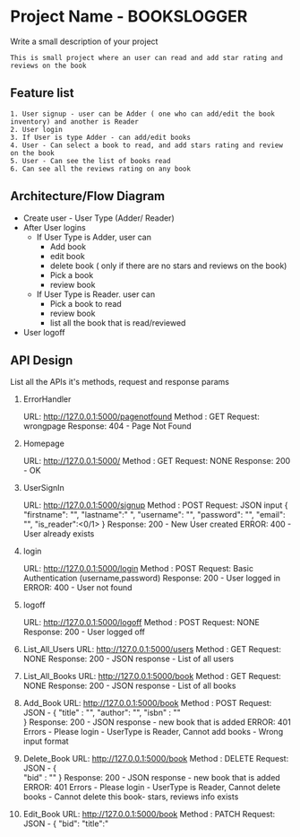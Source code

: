 
# Project Name - BOOKSLOGGER

Write a small description of your project

    This is small project where an user can read and add star rating and reviews on the book


## Feature list
    1. User signup - user can be Adder ( one who can add/edit the book inventory) and another is Reader 
    2. User login
    3. If User is type Adder - can add/edit books
    4. User - Can select a book to read, and add stars rating and review on the book
    5. User - Can see the list of books read
    6. Can see all the reviews rating on any book


## Architecture/Flow Diagram
 - Create user - User Type (Adder/ Reader)
 - After User logins 
    - If User Type is Adder, user can
        - Add book
        - edit book
        - delete book ( only if there are no stars and reviews on the book)
        - Pick a book
        - review book
    - If User Type is Reader. user can
        - Pick a book to read
        - review book
        - list all the book that is read/reviewed
- User logoff

## API Design

List all the APIs it's methods, request and response params

1. ErrorHandler

    URL:        http://127.0.0.1:5000/pagenotfound
    Method :    GET
    Request:    wrongpage
    Response:   404 - Page Not Found


2. Homepage

    URL:        http://127.0.0.1:5000/
    Method :    GET
    Request:    NONE
    Response:   200 - OK

3. UserSignIn

    URL:        http://127.0.0.1:5000/signup
    Method :    POST
    Request:    JSON input
                {
                    "firstname": "<firstname>",
                    "lastname":" <lastname>",
                    "username": "<username>",
                    "password": "<password>",
                    "email":   "<email>",
                    "is_reader":<0/1>
                }
    Response:   200 - New User created
    ERROR:      400 - User already exists 

4. login

    URL:        http://127.0.0.1:5000/login
    Method :    POST
    Request:    Basic Authentication (username,password)
    Response:   200 - User logged in
    ERROR:      400 - User not found

5. logoff

    URL:        http://127.0.0.1:5000/logoff 
    Method :    POST
    Request:    NONE
    Response:   200 - User logged off 

6.  List_All_Users
    URL:        http://127.0.0.1:5000/users 
    Method :    GET
    Request:    NONE
    Response:   200 - JSON response - List of all users

7.  List_All_Books
    URL:        http://127.0.0.1:5000/book 
    Method :    GET
    Request:    NONE
    Response:   200 - JSON response - List of all books

8.  Add_Book
    URL:        http://127.0.0.1:5000/book 
    Method :    POST
    Request:    JSON - {
                            "title" : "<titlename>",
                            "author": "<authorname>",
                            "isbn"  : "<isbn number>"               
                        }
    Response:   200 - JSON response - new book that is added
    ERROR:      401 Errors 
                - Please login
                - UserType is Reader, Cannot add books
                - Wrong input format

9.  Delete_Book
    URL:        http://127.0.0.1:5000/book 
    Method :    DELETE
    Request:    JSON -  {    	
		                    "bid" : "<bookid>"
                        }
    Response:   200 - JSON response - new book that is added
    ERROR:      401 Errors 
                - Please login
                - UserType is Reader, Cannot delete books
                - Cannot delete this book- stars, reviews info exists
10. Edit_Book
    URL:        http://127.0.0.1:5000/book 
    Method :    PATCH
    Request:    JSON -  {
                            "bid":<bookid>
                            "title":"<title>",
                            "author":"<author>",
                            "isbn":"<isbn>"
                            
                        }
    Response:   200 - JSON response -  book that is updated
    ERROR:      401 Errors 
                - Please login
                - UserType is Reader, Cannot edit books

11. List All Books All_users read
    URL:        http://127.0.0.1:5000/readbook/all
    Method :    GET
    Request:    NONE
    Response:   200 - JSON response - List of all book info from bookread table.

12. Pick a book to read by bookid  
    URL:        http://127.0.0.1:5000/readbook/<b_id>
    Method :    POST
    Request:    NONE
    Response:   200 - "Read your book".
    ERROR:      401 - Please login
                    - This book is already read, You can review the book

13. Stars rating and review book that is already read
    URL:        http://127.0.0.1:5000/readbook/<b_id>
    Method :    PATCH
    Request:    JSON -{
                        "stars":<number 1-5>,
                        "review":"<comment>"
                    }
    Response:   200 - "Thanks for reviewing."
    ERROR:      401 - Please login
                    - Please Read before You can review the book

14. All books read by an user
    URL:        http://127.0.0.1:5000/readbook/
    Method :    GET
    Request:    NONE
    Response:   200 - JSON response - List of all books read by signed in user from bookread table.
    ERROR:      401 - Please login

15. All reviews on a book by all users
    URL:        http://127.0.0.1:5000/readbook/<b_id>
    Method :    GET
    Request:    NONE
    Response:   200 - JSON response - List of all books read or reviewed from bookread table

## DB Design Diagram
                        user
                        -------
            ------->    uid       integer,primary_key
            |            firstname string
            |            lastname  string
            |            username  string
            |            password  string
            |           email     string
            |            is_reader boolean # 0 - Adder, 1 -Reader
            |
            |
            |
            |       book
            |       ------
    --------|------> bid     integer, primary_key
    |       |       title   string
    |       |       author  string
    |       |       isbn    string
    |       |-----  user_id integer ForeignKey('user.uid')
    |       |
    |       |
    |       |
    |       |               bookread
    |       |               ---------
    |       |
    |       |               id       Integer, rimary_key=True
    |       |-------------  user_id  Integer, ForeignKey('user.uid')
    |---------------------  book_id  Integer, ForeignKey('book.bid')
                            stars    Integer  (valid values 1-5)
                            review   string




## Coding Issues and Learning
1. ModuleNotFoundError and ImportError
2. and clause in sqlalchemy
3. Authentication 
4. Logging
5. HTTP error handling


## Deployment Instructions
TODO

## Repo Setup
TODO

> Add How to setup and run your app
> This is what you will use to deploy your app, so create a seperate requirements.txt file here









